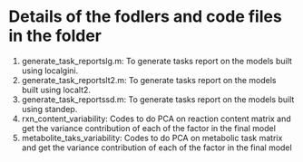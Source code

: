# Details of the fodlers and code files in the folder

1) generate_task_reportslg.m: To generate tasks report on the models built using localgini.
2) generate_task_reportslt2.m: To generate tasks report on the models built using localt2.
3) generate_task_reportssd.m: To generate tasks report on the models built using standep.
4) rxn_content_variability: Codes to do PCA on reaction content matrix and get the variance contribution of each of the factor in the final model
5) metabolite_taks_variability: Codes to do PCA on metabolic task matrix and get the variance contribution of each of the factor in the final model

